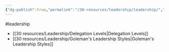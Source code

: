 ```yaml
---
{"dg-publish":true,"permalink":"/30-resources/leadership/leadership/","dgHomeLink":true,"dgPassFrontmatter":false}
---
```


#leadership

- [[30 resources/Leadership/Delegation Levels|Delegation Levels]]
- [[30 resources/Leadership/Goleman's Leadership Styles|Goleman's Leadership Styles]]